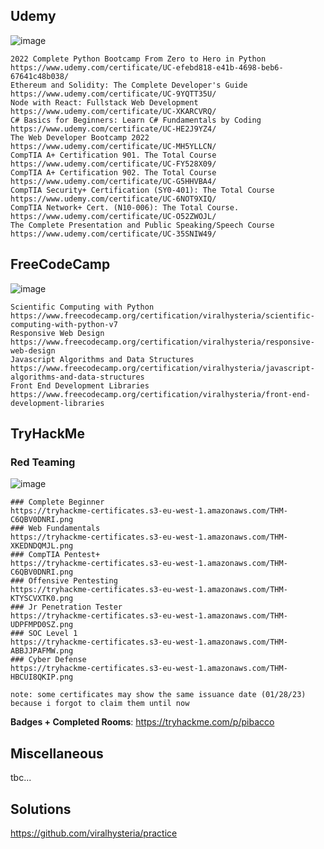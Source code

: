 ## Udemy
![image](https://user-images.githubusercontent.com/1983431/142739428-18c57a4f-bba3-427d-af53-03ef021e7451.png)

```
2022 Complete Python Bootcamp From Zero to Hero in Python
https://www.udemy.com/certificate/UC-efebd818-e41b-4698-beb6-67641c48b038/
Ethereum and Solidity: The Complete Developer's Guide
https://www.udemy.com/certificate/UC-9YQTT35U/
Node with React: Fullstack Web Development
https://www.udemy.com/certificate/UC-XKARCVRQ/
C# Basics for Beginners: Learn C# Fundamentals by Coding
https://www.udemy.com/certificate/UC-HE2J9YZ4/
The Web Developer Bootcamp 2022
https://www.udemy.com/certificate/UC-MH5YLLCN/
CompTIA A+ Certification 901. The Total Course
https://www.udemy.com/certificate/UC-FY528X09/
CompTIA A+ Certification 902. The Total Course
https://www.udemy.com/certificate/UC-G5HHVBA4/
CompTIA Security+ Certification (SY0-401): The Total Course
https://www.udemy.com/certificate/UC-6NOT9XIQ/
CompTIA Network+ Cert. (N10-006): The Total Course.
https://www.udemy.com/certificate/UC-O52ZWOJL/
The Complete Presentation and Public Speaking/Speech Course
https://www.udemy.com/certificate/UC-35SNIW49/
```

## FreeCodeCamp
![image](https://user-images.githubusercontent.com/1983431/142739620-6bb434fd-4d17-45ac-b989-e81685ed4deb.png)

```
Scientific Computing with Python
https://www.freecodecamp.org/certification/viralhysteria/scientific-computing-with-python-v7
Responsive Web Design
https://www.freecodecamp.org/certification/viralhysteria/responsive-web-design
Javascript Algorithms and Data Structures
https://www.freecodecamp.org/certification/viralhysteria/javascript-algorithms-and-data-structures
Front End Development Libraries
https://www.freecodecamp.org/certification/viralhysteria/front-end-development-libraries
```

## TryHackMe

### Red Teaming
![image](https://tryhackme-certificates.s3-eu-west-1.amazonaws.com/THM-AD5FEA0YQV.png)

```
### Complete Beginner
https://tryhackme-certificates.s3-eu-west-1.amazonaws.com/THM-C6QBV0DNRI.png
### Web Fundamentals
https://tryhackme-certificates.s3-eu-west-1.amazonaws.com/THM-XKEDNDQMJL.png
### CompTIA Pentest+
https://tryhackme-certificates.s3-eu-west-1.amazonaws.com/THM-C6QBV0DNRI.png
### Offensive Pentesting
https://tryhackme-certificates.s3-eu-west-1.amazonaws.com/THM-KTYSCVXTK0.png
### Jr Penetration Tester
https://tryhackme-certificates.s3-eu-west-1.amazonaws.com/THM-UDPFMPD0SZ.png
### SOC Level 1
https://tryhackme-certificates.s3-eu-west-1.amazonaws.com/THM-ABBJJPAFMW.png
### Cyber Defense
https://tryhackme-certificates.s3-eu-west-1.amazonaws.com/THM-HBCUI8QKIP.png  

note: some certificates may show the same issuance date (01/28/23) because i forgot to claim them until now
```

**Badges + Completed Rooms**: https://tryhackme.com/p/pibacco

## Miscellaneous
tbc...

## Solutions
https://github.com/viralhysteria/practice




